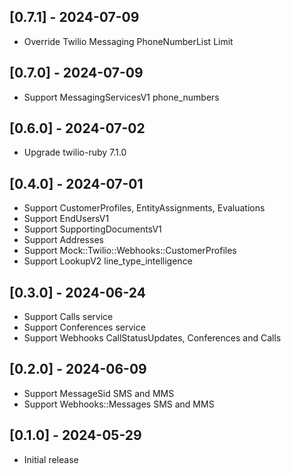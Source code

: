 ## [0.7.1] - 2024-07-09
- Override Twilio Messaging PhoneNumberList Limit

## [0.7.0] - 2024-07-09
- Support MessagingServicesV1 phone_numbers

## [0.6.0] - 2024-07-02
- Upgrade twilio-ruby 7.1.0

## [0.4.0] - 2024-07-01
- Support CustomerProfiles, EntityAssignments, Evaluations
- Support EndUsersV1
- Support SupportingDocumentsV1
- Support Addresses
- Support Mock::Twilio::Webhooks::CustomerProfiles
- Support LookupV2 line_type_intelligence

## [0.3.0] - 2024-06-24
- Support Calls service
- Support Conferences service
- Support Webhooks CallStatusUpdates, Conferences and Calls

## [0.2.0] - 2024-06-09
- Support MessageSid SMS and MMS
- Support Webhooks::Messages SMS and MMS

## [0.1.0] - 2024-05-29

- Initial release
